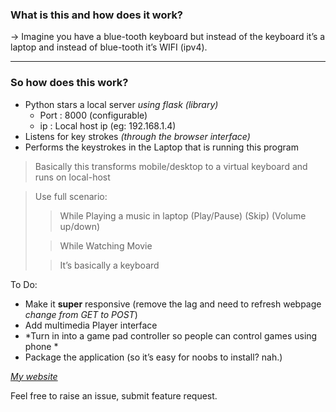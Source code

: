 ### What is this and how does it work?

-> Imagine you have a blue-tooth keyboard but instead of the keyboard it’s a laptop and instead of blue-tooth it’s WIFI (ipv4).

---

### So how does this work?

- Python stars a local server *using flask (library)* 
  - Port : 8000 (configurable)
  - ip : Local host ip (eg: 192.168.1.4)
- Listens for key strokes  *(through the browser interface)*
- Performs the keystrokes in the Laptop that is running this program 



>  Basically this transforms mobile/desktop to a virtual keyboard and runs on local-host

> Use full scenario:
>
> > While Playing a music in laptop (Play/Pause) (Skip) (Volume up/down) 
>
> > While Watching Movie 
>
> > It’s basically a keyboard 



To Do:

- Make it **super** responsive (remove the lag and need to refresh webpage *change from GET to POST*)
- Add multimedia Player interface
- *Turn in into a game pad controller so people can control games using phone *
- Package the application (so it’s easy for noobs to install? nah.)

*[My website](https://aayush.wtf)*

Feel free to raise an issue, submit feature request.
